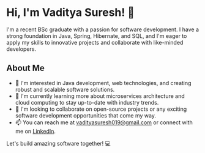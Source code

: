 # Hi, I'm Vaditya Suresh! 👋

I'm a recent BSc graduate with a passion for software development. I have a strong foundation in Java, Spring, Hibernate, and SQL, and I'm eager to apply my skills to innovative projects and collaborate with like-minded developers.

## About Me

- 👀 I'm interested in Java development, web technologies, and creating robust and scalable software solutions.
- 🌱 I'm currently learning more about microservices architecture and cloud computing to stay up-to-date with industry trends.
- 💞️ I'm looking to collaborate on open-source projects or any exciting software development opportunities that come my way.
- 📫 You can reach me at [vadityasuresh019@gmail.com](mailto:vadityasuresh019@gmail.com) or connect with me on [LinkedIn](https://www.linkedin.com/in/vaditya-suresh).

Let's build amazing software together! 💻

